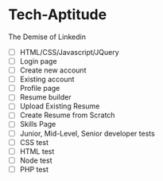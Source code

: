 # Tech-Aptitude
The Demise of Linkedin


-[ ] HTML/CSS/Javascript/JQuery
-[ ]  Login page
-[ ]    Create new account
-[ ]    Existing account
-[ ]  Profile page
-[ ]  Resume builder
-[ ]    Upload Existing Resume
-[ ]    Create Resume from Scratch
-[ ]  Skills Page
-[ ]    Junior, Mid-Level, Senior developer tests
-[ ]    CSS test
-[ ]    HTML test
-[ ]    Node test
-[ ]    PHP test
